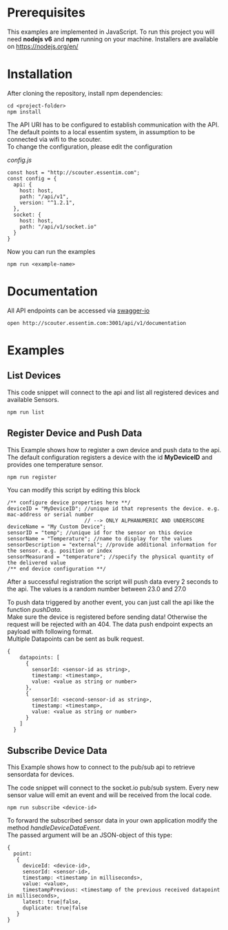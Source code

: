 # Prerequisites
This examples are implemented in JavaScript. To run this project you will need __nodejs v6__ and __npm__ running on your machine.
Installers are available on https://nodejs.org/en/

# Installation
After cloning the repository, install npm dependencies:
```
cd <project-folder>
npm install
```

The API URI has to be configured to establish communication with the API. The default points to a local
essentim system, in assumption to be connected via wifi to the scouter.  
To change the configuration, please edit the configuration

*config.js*
```
const host = "http://scouter.essentim.com";
const config = {
  api: {
    host: host,
    path: "/api/v1",
    version: "^1.2.1",
  },
  socket: {
    host: host,
    path: "/api/v1/socket.io"
  }
}
```

Now you can run the examples
```
npm run <example-name>
```

# Documentation
All API endpoints can be accessed via [swagger-io](http://scouter.essentim.com:3001/api/v1/documentation)
```
open http://scouter.essentim.com:3001/api/v1/documentation
```


# Examples

## List Devices
This code snippet will connect to the api and list all registered devices and available Sensors.  
``` 
npm run list
```

## Register Device and Push Data
This Example shows how to register a own device and push data to the api. The default configuration registers
a device with the id **MyDeviceID** and provides one temperature sensor.
```
npm run register
``` 

You can modify this script by editing this block
```
/** configure device properties here **/
deviceID = "MyDeviceID"; //unique id that represents the device. e.g. mac-address or serial number
                         // --> ONLY ALPHANUMERIC AND UNDERSCORE
deviceName = "My Custom Device";
sensorID = "temp"; //unique id for the sensor on this device
sensorName = "Temperature"; //name to display for the values
sensorDescription = "external"; //provide additional information for the sensor. e.g. position or index
sensorMeasurand = "temperature"; //specify the physical quantity of the delivered value
/** end device configuration **/
```
After a successful registration  the script will push data every 2 seconds to the api. The values is
a random number between 23.0 and 27.0

To push data triggered by another event, you can just call the api like the function *pushData*.  
Make sure the device is registered before sending data! Otherwise the request will be rejected with an 404.
The data push endpoint expects an payload with following format.  
Multiple Datapoints can be sent as bulk request.
```
{
    datapoints: [
      {
        sensorId: <sensor-id as string>,
        timestamp: <timestamp>,
        value: <value as string or number>
      },
      {
        sensorId: <second-sensor-id as string>,
        timestamp: <timestamp>,
        value: <value as string or number>
      }
    ]
  }
```

## Subscribe Device Data
This Example shows how to connect to the pub/sub api to retrieve sensordata for devices.

The code snippet will connect to the socket.io pub/sub system. Every new sensor value will emit an event and will be 
received from the local code.
```
npm run subscribe <device-id>
``` 
To forward the subscribed sensor data in your own application modify the method *handleDeviceDataEvent*.  
The passed argument will be an JSON-object of this type:
```
{ 
  point: 
   { 
     deviceId: <device-id>,
     sensorId: <sensor-id>,
     timestamp: <timestamp in milliseconds>,
     value: <value>,
     timestampPrevious: <timestamp of the previous received datapoint in milliseconds>,
     latest: true|false,
     duplicate: true|false 
   } 
}
```


